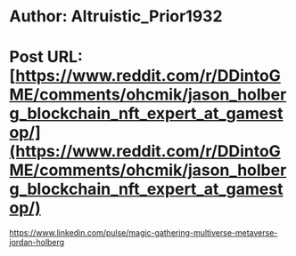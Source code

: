 # Author: Altruistic_Prior1932
# Post URL: [https://www.reddit.com/r/DDintoGME/comments/ohcmik/jason_holberg_blockchain_nft_expert_at_gamestop/](https://www.reddit.com/r/DDintoGME/comments/ohcmik/jason_holberg_blockchain_nft_expert_at_gamestop/)


https://www.linkedin.com/pulse/magic-gathering-multiverse-metaverse-jordan-holberg